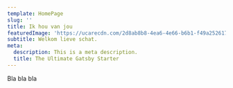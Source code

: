 ```yaml
---
template: HomePage
slug: ''
title: Ik hou van jou
featuredImage: 'https://ucarecdn.com/2d8ab8b8-4ea6-4e66-b6b1-f49a2526178d/'
subtitle: Welkom lieve schat.
meta:
  description: This is a meta description.
  title: The Ultimate Gatsby Starter
---
```

Bla bla bla
